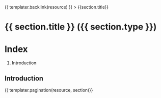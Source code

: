 {{ templater.backlink(resource) }} > {{section.title}}

# {{ section.title }} ({{ section.__type__ }})

# Index

1. Introduction

## Introduction



{{ templater.pagination(resource, section)}}
